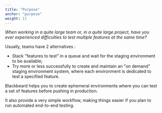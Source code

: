 ```yaml
---
title: "Purpose"
anchor: "purpose"
weight: 11
---
```

*When working in a quite large team or, in a quite large project, have you ever experienced difficulties to test multiple features at the same time?*

Usually, teams have 2 alternatives :

* Stack "features to test" in a queue and wait for the staging environment to be available;
* Try more or less successfully to create and maintain an "on demand" staging environment system, where each environment is dedicated to test a specified feature.

Blackbeard helps you to create ephemeral environments where you can test a set of features before pushing in production.

It also provide a very simple workflow, making things easier if you plan to run automated end-to-end testing.